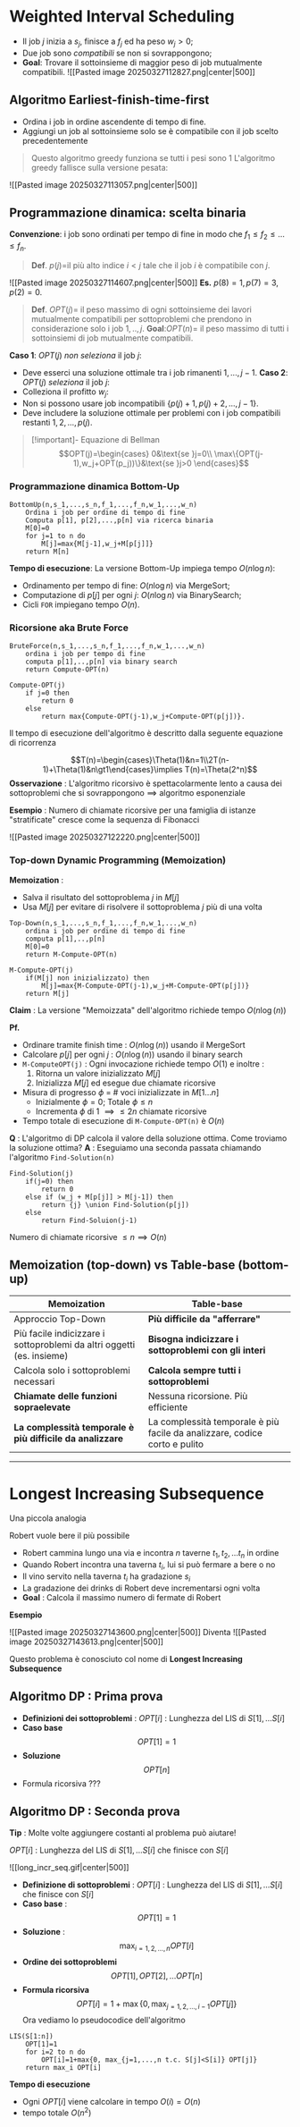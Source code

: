 # Weighted Interval Scheduling
- Il job $j$ inizia a $s_j$, finisce a $f_j$ ed ha peso $w_j\gt 0$;
- Due job sono *compatibili* se non si sovrappongono;
- **Goal**: Trovare il sottoinsieme di maggior peso di job mutualmente compatibili.
![[Pasted image 20250327112827.png|center|500]]
## Algoritmo Earliest-finish-time-first
- Ordina i job in ordine ascendente di tempo di fine.
- Aggiungi un job al sottoinsieme solo se è compatibile con il job scelto precedentemente

>Questo algoritmo greedy funziona se tutti i pesi sono $1$
>L'algoritmo greedy fallisce sulla versione pesata:

![[Pasted image 20250327113057.png|center|500]]
## Programmazione dinamica: scelta binaria
**Convenzione**: i job sono ordinati per tempo di fine in modo che $f_1\le f_2\le\dots\le f_n$.
>**Def**. $p(j)=$il più alto indice $i<j$ tale che il job $i$ è compatibile con $j$.

![[Pasted image 20250327114607.png|center|500]]
**Es.** $p(8)=1,p(7)=3,p(2)=0$.

>**Def**. $OPT(j)=$ il peso massimo di ogni sottoinsieme dei lavori mutualmente compatibili per sottoproblemi che prendono in considerazione solo i job $1,..,j$.
>**Goal**:$OPT(n)=$ il peso massimo di tutti i sottoinsiemi di job mutualmente compatibili.

**Caso 1**: $OPT(j)$ *non seleziona* il job $j$:
- Deve esserci una soluzione ottimale tra i job rimanenti $1,...,j-1$.
**Caso 2**: $OPT(j)$ *seleziona* il job $j$:
- Colleziona il profitto $w_j$:
- Non si possono usare job incompatibili $\{p(j)+1,p(j)+2,...,j-1\}$.
- Deve includere la soluzione ottimale per problemi con i job compatibili restanti $1,2,\dots,p(j)$.
>[!important]- Equazione di Bellman 
>$$OPT(j)=\begin{cases}
0&\text{se }j=0\\
\max\{OPT(j-1),w_j+OPT(p_j))\}&\text{se }j>0
\end{cases}$$

### Programmazione dinamica Bottom-Up
```pseudo
BottomUp(n,s_1,...,s_n,f_1,...,f_n,w_1,...,w_n)
	Ordina i job per ordine di tempo di fine
	Computa p[1], p[2],...,p[n] via ricerca binaria
	M[0]=0
	for j=1 to n do
		M[j]=max{M[j-1],w_j+M[p[j]]}
	return M[n]
```

**Tempo di esecuzione**: La versione Bottom-Up impiega tempo $O(n\log n)$:
- Ordinamento per tempo di fine: $O(n\log n)$ via MergeSort;
- Computazione di $p[j]$ per ogni $j$: $O(n\log n)$ via BinarySearch;
- Cicli `FOR` impiegano tempo $O(n)$. 
### Ricorsione aka Brute Force

```pseudo
BruteForce(n,s_1,...,s_n,f_1,...,f_n,w_1,...,w_n)
	ordina i job per tempo di fine
	computa p[1],..,p[n] via binary search
	return Compute-OPT(n)

Compute-OPT(j)
	if j=0 then
		return 0
	else
		return max{Compute-OPT(j-1),w_j+Compute-OPT(p[j])}.
```

Il tempo di esecuzione dell'algoritmo è descritto dalla seguente equazione di ricorrenza

$$T(n)=\begin{cases}\Theta(1)&n=1\\2T(n-1)+\Theta(1)&n\gt1\end{cases}\implies T(n)=\Theta(2^n)$$
**Osservazione** : L'algoritmo ricorsivo è spettacolarmente lento a causa dei sottoproblemi che si sovrappongono $\implies$ algoritmo esponenziale

**Esempio** : Numero di chiamate ricorsive per una famiglia di istanze "stratificate" cresce come la sequenza di Fibonacci

![[Pasted image 20250327122220.png|center|500]]
### Top-down Dynamic Programming (Memoization)

**Memoization** :
- Salva il risultato del sottoproblema $j$ in $M[j]$
- Usa $M[j]$ per evitare di risolvere il sottoproblema $j$ più di una volta

```pseudo
Top-Down(n,s_1,...,s_n,f_1,...,f_n,w_1,...,w_n)
	ordina i job per ordine di tempo di fine
	computa p[1],..,p[n]
	M[0]=0
	return M-Compute-OPT(n)

M-Compute-OPT(j)
	if(M[j] non inizializzato) then
		M[j]=max{M-Compute-OPT(j-1),w_j+M-Compute-OPT(p[j])}
	return M[j]
```

**Claim** : La versione "Memoizzata" dell'algoritmo richiede tempo $O(n\log(n))$

**Pf.**
- Ordinare tramite finish time : $O(n\log(n))$ usando il MergeSort
- Calcolare $p[j]$ per ogni $j$ : $O(n\log(n))$ usando il binary search
- `M-ComputeOPT(j)` : Ogni invocazione richiede tempo $O(1)$ e inoltre :
	1) Ritorna un valore inizializzato $M[j]$
	2) Inizializza $M[j]$ ed esegue due chiamate ricorsive
- Misura di progresso $\phi$ = # voci inizializzate in $M[1\dots n]$
	- Inizialmente $\phi=0$; Totale $\phi\leq n$
	- Incrementa $\phi$ di 1 $\implies\leq 2n$ chiamate ricorsive
- Tempo totale di esecuzione di `M-Compute-OPT(n)` è $O(n)$

**Q** : L'algoritmo di DP calcola il valore della soluzione ottima. Come troviamo la soluzione ottima?
**A** : Eseguiamo una seconda passata chiamando l'algoritmo `Find-Solution(n)`

```pseudo
Find-Solution(j)
	if(j=0) then
		return 0
	else if (w_j + M[p[j]] > M[j-1]) then
		return {j} \union Find-Solution(p[j])
	else
		return Find-Soluion(j-1)
```


Numero di chiamate ricorsive $\leq n\implies O(n)$

## Memoization (top-down) vs Table-base (bottom-up)

| Memoization                                                           | Table-base                                                                 |
| --------------------------------------------------------------------- | -------------------------------------------------------------------------- |
| Approccio Top-Down                                                    | **Più difficile da "afferrare"**                                           |
| Più facile indicizzare i sottoproblemi da altri oggetti (es. insieme) | **Bisogna indicizzare i sottoproblemi con gli interi**                     |
| Calcola solo i sottoproblemi necessari                                | **Calcola sempre tutti i sottoproblemi**                                   |
| **Chiamate delle funzioni sopraelevate**                              | Nessuna ricorsione. Più efficiente                                         |
| **La complessità temporale è più difficile da analizzare**            | La complessità temporale è più facile da analizzare, codice corto e pulito |

----
# Longest Increasing Subsequence

Una piccola analogia

Robert vuole bere il più possibile

- Robert cammina lungo una via e incontra $n$ taverne $t_1,t_2,\dots t_n$ in ordine
- Quando Robert incontra una taverna $t_i$, lui si può fermare a bere o no
- Il vino servito nella taverna $t_i$ ha gradazione $s_i$
- La gradazione dei drinks di Robert deve incrementarsi ogni volta
- **Goal** : Calcola il massimo numero di fermate di Robert

**Esempio**

![[Pasted image 20250327143600.png|center|500]]
Diventa
![[Pasted image 20250327143613.png|center|500]]

Questo problema è conosciuto col nome di **Longest Increasing Subsequence**

## Algoritmo DP : Prima prova

- **Definizioni dei sottoproblemi** : $OPT[i]$ : Lunghezza del LIS di $S[1],\dots S[i]$
- **Caso base** $$OPT[1]=1$$
- **Soluzione** $$OPT[n]$$
- Formula ricorsiva ???

## Algoritmo DP : Seconda prova

**Tip** : Molte volte aggiungere costanti al problema può aiutare!

$OPT[i]$ : Lunghezza del LIS di $S[1],\dots S[i]$ che finisce con $S[i]$

![[long_incr_seq.gif|center|500]]

- **Definizione di sottoproblemi** : $OPT[i]$ : Lunghezza del LIS di $S[1],\dots S[i]$ che finisce con $S[i]$
- **Caso base** : $$OPT[1]=1$$
- **Soluzione** : $$\max_{i=1,2,\dots,n}OPT[i]$$
- **Ordine dei sottoproblemi** $$OPT[1],OPT[2],\dots OPT[n]$$
- **Formula ricorsiva** $$OPT[i]=1+\max\{0,\max_{j=1,2,\dots,i-1}OPT[j]\}$$
Ora vediamo lo pseudocodice dell'algoritmo

```pseudo
LIS(S[1:n])
	OPT[1]=1
	for i=2 to n do
		OPT[i]=1+max{0, max_{j=1,...,n t.c. S[j]<S[i]} OPT[j]}
	return max_i OPT[i]
```

**Tempo di esecuzione**
- Ogni $OPT[i]$ viene calcolare in tempo $O(i)=O(n)$
- tempo totale $O(n^2)$
